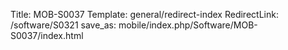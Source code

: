 Title: MOB-S0037
Template: general/redirect-index
RedirectLink: /software/S0321
save_as: mobile/index.php/Software/MOB-S0037/index.html